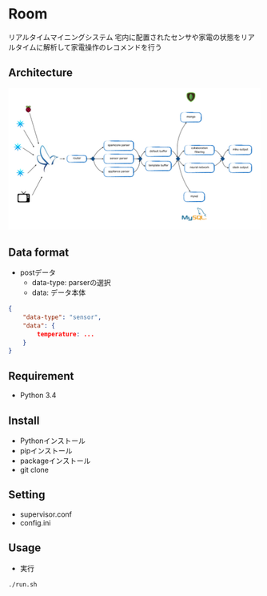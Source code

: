 Room
===
リアルタイムマイニングシステム
宅内に配置されたセンサや家電の状態をリアルタイムに解析して家電操作のレコメンドを行う


## Architecture
![architecture](img/room-architecture.jpeg)

## Data format
- postデータ
  - data-type: parserの選択
  - data: データ本体

```json
{
    "data-type": "sensor",
    "data": {
        temperature: ...
    }
}
```

## Requirement
- Python 3.4

## Install
- Pythonインストール
- pipインストール
- packageインストール
- git clone

## Setting
- supervisor.conf
- config.ini


## Usage
- 実行
```bash
./run.sh
```

